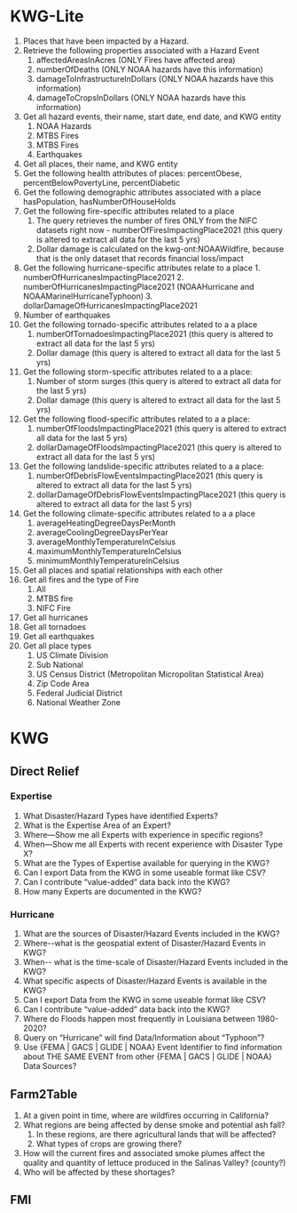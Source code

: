 # KWG-Lite
1. Places that have been impacted by a Hazard.
2. Retrieve the following properties associated with a Hazard Event  
    1. affectedAreasInAcres (ONLY Fires have affected area) 
    2. numberOfDeaths (ONLY NOAA hazards have this information)
    3. damageToInfrastructureInDollars (ONLY NOAA hazards have this information)
    4. damageToCropsInDollars (ONLY NOAA hazards have this information)
3. Get all hazard events, their name, start date, end date, and KWG entity
    1. NOAA Hazards
    2. MTBS Fires
    3. MTBS Fires
    4. Earthquakes
4. Get all places, their name, and KWG entity
5. Get the following health attributes of places: percentObese, percentBelowPovertyLine, percentDiabetic
6. Get the following demographic attributes associated with a place hasPopulation, hasNumberOfHouseHolds
7. Get the following fire-specific attributes related to a place
    1. The query retrieves the number of fires ONLY from the NIFC datasets right now - numberOfFiresImpactingPlace2021 (this query is altered to extract all data for the last 5 yrs)
    2. Dollar damage is calculated on the kwg-ont:NOAAWildfire, because that is the only dataset that records financial loss/impact
  8. Get the following hurricane-specific attributes relate to a place
    1. numberOfHurricanesImpactingPlace2021
    2. numberOfHurricanesImpactingPlace2021 (NOAAHurricane and NOAAMarinelHurricaneTyphoon)
    3. dollarDamageOfHurricanesImpactingPlace2021
9. Number of earthquakes
10. Get the following tornado-specific attributes related to a a place
    1. numberOfTornadoesImpactingPlace2021 (this query is altered to extract all data for the last 5 yrs)
    2. Dollar damage (this query is altered to extract all data for the last 5 yrs)
11. Get the following storm-specific attributes related to a a place:
    1. Number of storm surges (this query is altered to extract all data for the last 5 yrs)
    2. Dollar damage (this query is altered to extract all data for the last 5 yrs)
12. Get the following flood-specific attributes related to a a place:
    1. numberOfFloodsImpactingPlace2021 (this query is altered to extract all data for the last 5 yrs)
    2. dollarDamageOfFloodsImpactingPlace2021 (this query is altered to extract all data for the last 5 yrs)
13. Get the following landslide-specific attributes related to a a place:
    1. numberOfDebrisFlowEventsImpactingPlace2021 (this query is altered to extract all data for the last 5 yrs)
    2. dollarDamageOfDebrisFlowEventsImpactingPlace2021 (this query is altered to extract all data for the last 5 yrs)
14. Get the following climate-specific attributes related to a a place
    1. averageHeatingDegreeDaysPerMonth
    2. averageCoolingDegreeDaysPerYear
    3. averageMonthlyTemperatureInCelsius
    4. maximumMonthlyTemperatureInCelsius
    5. minimumMonthlyTemperatureInCelsius
15. Get all places and spatial relationships with each other
16. Get all fires and the type of Fire
    1. All
    2. MTBS fire
    3. NIFC Fire
17. Get all hurricanes
18. Get all tornadoes
19. Get all earthquakes
20. Get all place types
    1. US Climate Division
    2. Sub National
    3. US Census District (Metropolitan Micropolitan Statistical Area)
    4. Zip Code Area
    5. Federal Judicial District
    6. National Weather Zone
# KWG
## Direct Relief
### Expertise
1. What Disaster/Hazard Types have identified Experts?
2. What is the Expertise Area of an Expert?
3. Where—Show me all Experts with experience in specific regions?
4. When—Show me all Experts with recent experience with Disaster Type X?
5. What are the Types of Expertise available for querying in the KWG?
6. Can I export Data from the KWG in some useable format like CSV?
7. Can I contribute “value-added” data back into the KWG?
8. How many Experts are documented in the KWG?

### Hurricane
1. What are the sources of Disaster/Hazard Events included in the KWG?
2. Where--what is the geospatial extent of Disaster/Hazard Events in KWG?
3. When-- what is the time-scale of Disaster/Hazard Events included in the KWG?
4. What specific aspects of Disaster/Hazard Events is available in the KWG?
5. Can I export Data from the KWG in some useable format like CSV?
6. Can I contribute “value-added” data back into the KWG?
7. Where do Floods happen most frequently in Louisiana between 1980-2020?
8. Query on “Hurricane” will find Data/Information about “Typhoon”?
9. Use {FEMA | GACS | GLIDE | NOAA} Event Identifier to find information about THE SAME EVENT from  other {FEMA | GACS | GLIDE | NOAA} Data Sources?

## Farm2Table
1. At a given point in time, where are wildfires occurring in California?
2. What regions are being affected by dense smoke and potential ash fall?
    1. In these regions, are there agricultural lands that will be affected?
    2. What types of crops are growing there?
  3. How will the current fires and associated smoke plumes affect the quality and quantity of lettuce produced in the Salinas Valley? (county?)
  4. Who will be affected by these shortages?
 
## FMI
